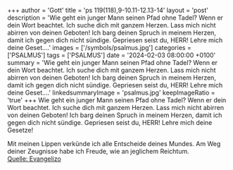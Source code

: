 +++
author = 'Gott'
title = 'ps 119(118),9-10.11-12.13-14'
layout = 'post'
description = 'Wie geht ein junger Mann seinen Pfad ohne Tadel? Wenn er dein Wort beachtet. Ich suche dich mit ganzem Herzen. Lass mich nicht abirren von deinen Geboten! Ich barg deinen Spruch in meinem Herzen, damit ich gegen dich nicht sündige. Gepriesen seist du, HERR! Lehre mich deine Geset....'
images = ['/symbols/psalmus.jpg']
categories = ['PSALMUS']
tags = ['PSALMUS']
date = '2024-02-03 08:00:00 +0100'
summary = 'Wie geht ein junger Mann seinen Pfad ohne Tadel? Wenn er dein Wort beachtet. Ich suche dich mit ganzem Herzen. Lass mich nicht abirren von deinen Geboten! Ich barg deinen Spruch in meinem Herzen, damit ich gegen dich nicht sündige. Gepriesen seist du, HERR! Lehre mich deine Geset....'
linkedsummaryImage = 'psalmus.jpg'
keepImageRatio = 'true'
+++
Wie geht ein junger Mann seinen Pfad ohne Tadel? Wenn er dein Wort beachtet.
Ich suche dich mit ganzem Herzen. Lass mich nicht abirren von deinen Geboten!
Ich barg deinen Spruch in meinem Herzen, damit ich gegen dich nicht sündige.
Gepriesen seist du, HERR! Lehre mich deine Gesetze!

Mit meinen Lippen verkünde ich alle Entscheide deines Mundes.<!--more-->
Am Weg deiner Zeugnisse habe ich Freude, wie an jeglichem Reichtum.<br> [Quelle: Evangelizo](https://evangeliumtagfuertag.org/DE/gospel)